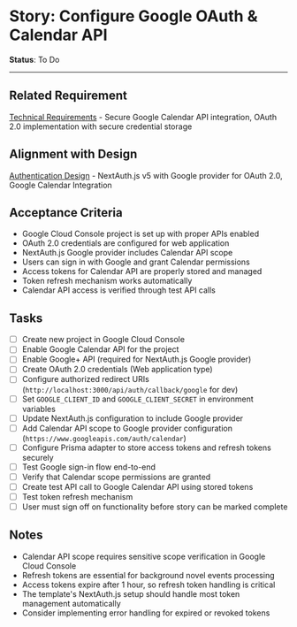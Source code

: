 # Story: Configure Google OAuth & Calendar API

**Status**: To Do

---

## Related Requirement
[Technical Requirements](../requirements.md#technical-requirements) - Secure Google Calendar API integration, OAuth 2.0 implementation with secure credential storage

## Alignment with Design
[Authentication Design](../design.md#authentication-design) - NextAuth.js v5 with Google provider for OAuth 2.0, Google Calendar Integration

## Acceptance Criteria
- Google Cloud Console project is set up with proper APIs enabled
- OAuth 2.0 credentials are configured for web application
- NextAuth.js Google provider includes Calendar API scope
- Users can sign in with Google and grant Calendar permissions
- Access tokens for Calendar API are properly stored and managed
- Token refresh mechanism works automatically
- Calendar API access is verified through test API calls

## Tasks
- [ ] Create new project in Google Cloud Console
- [ ] Enable Google Calendar API for the project
- [ ] Enable Google+ API (required for NextAuth.js Google provider)
- [ ] Create OAuth 2.0 credentials (Web application type)
- [ ] Configure authorized redirect URIs (`http://localhost:3000/api/auth/callback/google` for dev)
- [ ] Set `GOOGLE_CLIENT_ID` and `GOOGLE_CLIENT_SECRET` in environment variables
- [ ] Update NextAuth.js configuration to include Google provider
- [ ] Add Calendar API scope to Google provider configuration (`https://www.googleapis.com/auth/calendar`)
- [ ] Configure Prisma adapter to store access tokens and refresh tokens securely
- [ ] Test Google sign-in flow end-to-end
- [ ] Verify that Calendar scope permissions are granted
- [ ] Create test API call to Google Calendar API using stored tokens
- [ ] Test token refresh mechanism
- [ ] User must sign off on functionality before story can be marked complete

## Notes
- Calendar API scope requires sensitive scope verification in Google Cloud Console
- Refresh tokens are essential for background novel events processing
- Access tokens expire after 1 hour, so refresh token handling is critical
- The template's NextAuth.js setup should handle most token management automatically
- Consider implementing error handling for expired or revoked tokens 